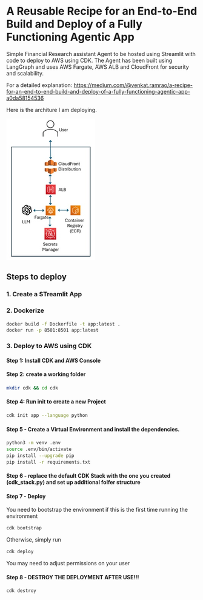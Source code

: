 # A Reusable Recipe for an End-to-End Build and Deploy of a Fully Functioning Agentic App

Simple Financial Research assistant Agent to be hosted using Streamlit with code to deploy to AWS using CDK. The Agent has been built using LangGraph and uses AWS Fargate, AWS ALB and CloudFront for security and scalability.

For a detailed explanation: https://medium.com/@venkat.ramrao/a-recipe-for-an-end-to-end-build-and-deploy-of-a-fully-functioning-agentic-app-a0da58154536

Here is the architure I am deploying.

![Architecture](./images/aws_architecture.jpg)
               
## Steps to deploy
### 1. Create a STreamlit App
### 2. Dockerize
```bash
docker build -f Dockerfile -t app:latest .
docker run -p 8501:8501 app:latest
```
### 3. Deploy to AWS using CDK
#### Step 1: Install CDK and AWS Console
#### Step 2: create a working folder
```bash
mkdir cdk && cd cdk
```
#### Step 4: Run init to create a new Project
```bash
cdk init app --language python
```
#### Step 5 - Create a Virtual Environment and install the dependencies.
```bash
python3 -m venv .env
source .env/bin/activate 
pip install --upgrade pip
pip install -r requirements.txt
```
#### Step 6 - replace the default CDK Stack with the one you created (cdk_stack.py) and set up additional folfer structure
#### Step 7 - Deploy
You need to bootstrap the environment if this is the first time running the environment
```bash
cdk bootstrap
```
Otherwise, simply run
```bash
cdk deploy
```
You may need to adjust permissions on your user
#### Step 8 - DESTROY THE DEPLOYMENT AFTER USE!!!
```bash
cdk destroy
```




